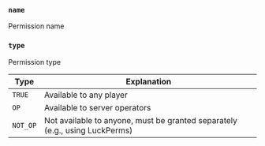 ### `name`

Permission name

### `type`

Permission type

| Type      | Explanation                                                                 |
|-----------|-----------------------------------------------------------------------------|
| `TRUE`    | Available to any player                                                     |
| `OP`      | Available to server operators                                               |
| `NOT_OP`  | Not available to anyone, must be granted separately (e.g., using LuckPerms) |